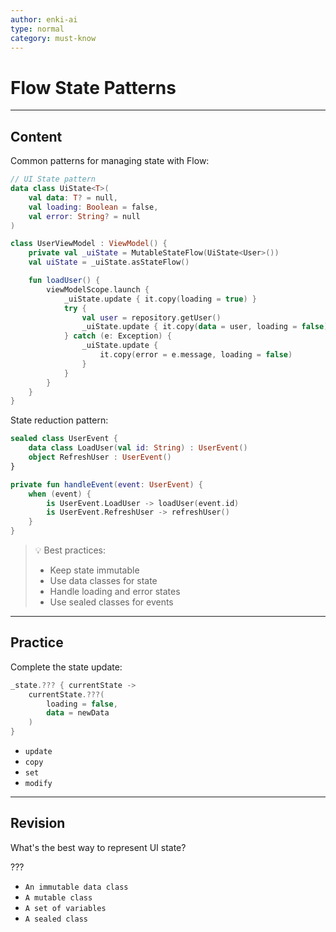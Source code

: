 ```yaml
---
author: enki-ai
type: normal
category: must-know
---
```


# Flow State Patterns

---
## Content

Common patterns for managing state with Flow:

```kotlin
// UI State pattern
data class UiState<T>(
    val data: T? = null,
    val loading: Boolean = false,
    val error: String? = null
)

class UserViewModel : ViewModel() {
    private val _uiState = MutableStateFlow(UiState<User>())
    val uiState = _uiState.asStateFlow()

    fun loadUser() {
        viewModelScope.launch {
            _uiState.update { it.copy(loading = true) }
            try {
                val user = repository.getUser()
                _uiState.update { it.copy(data = user, loading = false) }
            } catch (e: Exception) {
                _uiState.update {
                    it.copy(error = e.message, loading = false)
                }
            }
        }
    }
}
```

State reduction pattern:
```kotlin
sealed class UserEvent {
    data class LoadUser(val id: String) : UserEvent()
    object RefreshUser : UserEvent()
}

private fun handleEvent(event: UserEvent) {
    when (event) {
        is UserEvent.LoadUser -> loadUser(event.id)
        is UserEvent.RefreshUser -> refreshUser()
    }
}
```

> 💡 Best practices:
> - Keep state immutable
> - Use data classes for state
> - Handle loading and error states
> - Use sealed classes for events

---

## Practice

Complete the state update:

```kotlin
_state.??? { currentState ->
    currentState.???(
        loading = false,
        data = newData
    )
}
```

- `update`
- `copy`
- `set`
- `modify`

---

## Revision

What's the best way to represent UI state?

???

- `An immutable data class`
- `A mutable class`
- `A set of variables`
- `A sealed class`
